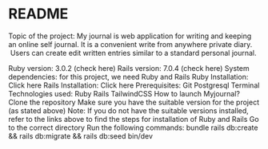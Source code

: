 # README

Topic of the project: My journal is web application for writing and keeping an online self journal. It is a convenient write from anywhere private diary.  Users can create edit written entries similar to a standard personal journal.

Ruby version: 3.0.2 (check here)
Rails version: 7.0.4 (check here)
System dependencies: for this project, we need Ruby and Rails
Ruby Installation: Click here
Rails Installation: Click here
Prerequisites:
Git
Postgresql
Terminal
Technologies used:
Ruby
Rails
TailwindCSS
How to launch Myjournal?
Clone the repository
Make sure you have the suitable version for the project (as stated above)
Note: If you do not have the suitable versions installed, refer to the links above to find the steps for installation of Ruby and Rails
Go to the correct directory
Run the following commands:
bundle
rails db:create && rails db:migrate && rails db:seed
bin/dev
